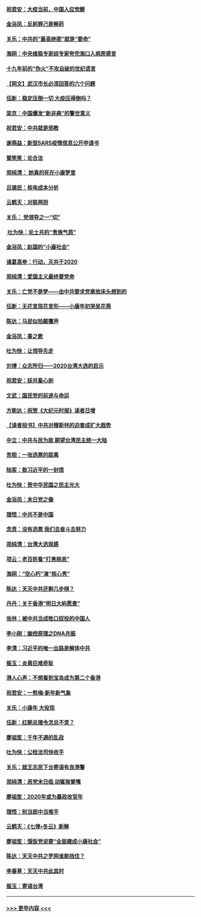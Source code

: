 #### [祝君安：大疫当前，中国人应觉醒](../pages/nsc993/n11821946.md?t=01271244) 
#### [金浴凤：反躬罪己是解药](../pages/nsc993/n11820280.md?t=01271244) 
#### [关乐：中共的“最高绝密”就是“要命”](../pages/nsc993/n11816946.md?t=01271244) 
#### [海网：中央维稳专家组专家夸完海口入病房感言](../pages/nsc993/n11815138.md?t=01271244) 
#### [十九年前的“伪火”不攻自破的世纪谎言](../pages/nsc993/n11813238.md?t=01271244) 
#### [【网文】武汉市长必须回答的六个问题](../pages/nsc993/n11813848.md?t=01271244) 
#### [伍新：稳定压倒一切 大疫压得倒吗？](../pages/nsc993/n11812634.md?t=01271244) 
#### [梁京：中国爆发“新非典”的警世意义](../pages/nsc993/n11812554.md?t=01271244) 
#### [祝君安：中共就是邪教](../pages/nsc993/n11812431.md?t=01271244) 
#### [谢燕益：新型SARS疫情信息公开申请书](../pages/nsc993/n11808840.md?t=01271244) 
#### [蜀笑笑：论合法](../pages/nsc993/n11808064.md?t=01271244) 
#### [郑纯清： 她真的死在小康梦里](../pages/nsc993/n11806623.md?t=01271244) 
#### [吕锡民：核电成本分析](../pages/nsc993/n11806284.md?t=01271244) 
#### [云鹤天：对联两则](../pages/nsc993/n11805957.md?t=01271244) 
#### [关乐： 党领导之一“切”](../pages/nsc993/n11804505.md?t=01271244) 
#### [ 吐为快：论土共的“贵族气质”](../pages/nsc993/n11804490.md?t=01271244) 
#### [金浴凤：赵国的“小康社会”](../pages/nsc993/n11804452.md?t=01271244) 
#### [诸葛高参：行动，灭共于2020](../pages/nsc993/n11804120.md?t=01271244) 
#### [郑纯清：爱国主义最终要党命](../pages/nsc993/n11802197.md?t=01271244) 
#### [关乐：亡党不是梦——由中共要求党章放床头想到的](../pages/nsc993/n11802156.md?t=01271244) 
#### [伍新：无花言现花言形——小康年初哭吴花燕](../pages/nsc993/n11800044.md?t=01271244) 
#### [陈达：马屁似拍颠覆声](../pages/nsc993/n11800010.md?t=01271244) 
#### [金浴凤：春之歌](../pages/nsc993/n11797687.md?t=01271244) 
#### [吐为快：让领导先走](../pages/nsc993/n11797512.md?t=01271244) 
#### [刘博：众志所归——2020台湾大选的启示](../pages/nsc993/n11796878.md?t=01271244) 
#### [祝君安：妖共畜心剖](../pages/nsc993/n11794273.md?t=01271244) 
#### [文武：国民党的前途与命运](../pages/nsc993/n11794198.md?t=01271244) 
#### [方能达：祝贺《大纪元时报》读者日增](../pages/nsc993/n11793807.md?t=01271244) 
#### [【读者投书】中共对穆斯林的迫害成扩大趋势](../pages/nsc993/n11791371.md?t=01271244) 
#### [中立：中共与民为敌 期望台湾民主统一大陆](../pages/nsc993/n11790392.md?t=01271244) 
#### [苦胆：一张选票的距离](../pages/nsc993/n11788914.md?t=01271244) 
#### [陆客：致习近平的一封信](../pages/nsc993/n11788867.md?t=01271244) 
#### [吐为快：贺中华民国之民主光大](../pages/nsc993/n11788618.md?t=01271244) 
#### [金浴凤：末日党之像](../pages/nsc993/n11787475.md?t=01271244) 
#### [理悟：中共不是中国](../pages/nsc993/n11787463.md?t=01271244) 
#### [念贲：没有选票  我们去奋斗去努力](../pages/nsc993/n11787398.md?t=01271244) 
#### [郑纯清：台湾大选观感](../pages/nsc993/n11786210.md?t=01271244) 
#### [项云：老百姓看“打黑除恶”](../pages/nsc993/n11785398.md?t=01271244) 
#### [海网：“空心朽”演“核心秀”](../pages/nsc993/n11783874.md?t=01271244) 
#### [陈达：天灭中共还剩几步棋？](../pages/nsc993/n11783719.md?t=01271244) 
#### [丹丹：关于香港“明日大屿愿景”](../pages/nsc993/n11783273.md?t=01271244) 
#### [张林：被中共当成牲口奴役的中国人](../pages/nsc993/n11782397.md?t=01271244) 
#### [李小刚：脑控原理之DNA共振](../pages/nsc993/n11780962.md?t=01271244) 
#### [李清：习近平的唯一出路是解体中共](../pages/nsc993/n11780866.md?t=01271244) 
#### [振玉：炎黄巨难奇耻](../pages/nsc993/n11779632.md?t=01271244) 
#### [港人心声：不想看到宝岛成为第二个香港](../pages/nsc993/n11778817.md?t=01271244) 
#### [祝君安：一剪梅‧新年新气象](../pages/nsc993/n11776340.md?t=01271244) 
#### [关乐：小康年 大役现](../pages/nsc993/n11774213.md?t=01271244) 
#### [伍新：红朝总理令怎总不灵？](../pages/nsc993/n11770813.md?t=01271244) 
#### [廖祖笙：千年不遇的乱政](../pages/nsc993/n11770373.md?t=01271244) 
#### [吐为快：公检法司快收手](../pages/nsc993/n11770359.md?t=01271244) 
#### [关乐：就王志民下台寄语有良港警](../pages/nsc993/n11769903.md?t=01271244) 
#### [郑纯清：恶党末日临 动辄挨掌嘴](../pages/nsc993/n11769356.md?t=01271244) 
#### [廖祖笙：2020年或为暴政收官年](../pages/nsc993/n11768216.md?t=01271244) 
#### [理悟：别当郎中当推手](../pages/nsc993/n11768243.md?t=01271244) 
#### [云鹤天：《七律▪冬云》新解](../pages/nsc993/n11768204.md?t=01271244) 
#### [廖祖笙：饿饭党说要“全面建成小康社会”](../pages/nsc993/n11767482.md?t=01271244) 
#### [陈达：天灭中共之罗网谁能挡住？](../pages/nsc993/n11767465.md?t=01271244) 
#### [李春草：天灭中共此其时](../pages/nsc993/n11767452.md?t=01271244) 
#### [振玉：寄语台湾](../pages/nsc993/n11767432.md?t=01271244) 

----
#### [ >>> 更早内容 <<< ](../indexes/nsc993-earlier.md)
